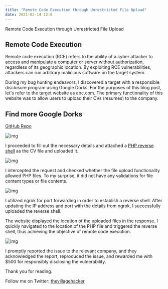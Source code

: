 ```yaml
---
title: "Remote Code Execution through Unrestricted File Upload"
date: 2021-02-14 12:0
---
```


Remote Code Execution through Unrestricted File Upload

## Remote Code Execution
Remote code execution (RCE) refers to the ability of a cyber attacker to access and manipulate a computer or server without authorization, regardless of its geographic location. By exploiting RCE vulnerabilities, attackers can run arbitrary malicious software on the target system.

During my bug hunting endeavors, I discovered a target with a responsible disclosure program using Google Dorks. For the purposes of this blog post, let's refer to the target website as abc.com. The primary functionality of this website was to allow users to upload their CVs (resumes) to the company.

## Find more Google Dorks
[GitHub Repo](https://github.com/thevillagehacker/Bug-Hunting/blob/main/Dorks/Google_dorks.md)

![img](/assets/images/blogs/RCE3/1.webp)

I proceeded to fill out the necessary details and attached a [PHP reverse shell](https://github.com/thevillagehacker/Bug-Hunting/blob/main/Rev-shell/php_rev_shell.php) as the CV file and uploaded it.

![img](/assets/images/blogs/RCE3/2.webp)

I intercepted the request and checked whether the file upload functionality allowed PHP files. To my surprise, it did not have any validations for file content types or file contents.

![img](/assets/images/blogs/RCE3/3.webp)

I utilized ngrok for port forwarding in order to establish a reverse shell. After updating the IP address and port with the details from ngrok, I successfully uploaded the reverse shell.

The website displayed the location of the uploaded files in the response. I quickly navigated to the location of the PHP file and triggered the reverse shell, thus achieving the objective of remote code execution.

![img](/assets/images/blogs/RCE3/4.webp)

I promptly reported the issue to the relevant company, and they acknowledged the report, reproduced the issue, and rewarded me with $500 for responsibly disclosing the vulnerability.

Thank you for reading.

Follow me on Twitter: [thevillagehacker](https://twitter.com/thevillagehackr)